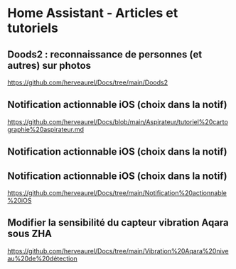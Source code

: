 # Home Assistant - Articles et tutoriels


## Doods2 : reconnaissance de personnes (et autres) sur photos
https://github.com/herveaurel/Docs/tree/main/Doods2

## Notification actionnable iOS (choix dans la notif)
https://github.com/herveaurel/Docs/blob/main/Aspirateur/tutoriel%20cartographie%20aspirateur.md

## Notification actionnable iOS (choix dans la notif)


## Notification actionnable iOS (choix dans la notif)
https://github.com/herveaurel/Docs/tree/main/Notification%20actionnable%20iOS

## Modifier la sensibilité du capteur vibration Aqara sous ZHA
https://github.com/herveaurel/Docs/tree/main/Vibration%20Aqara%20niveau%20de%20détection